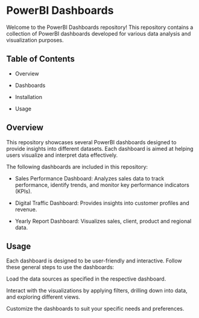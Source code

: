 # PowerBI Dashboards
Welcome to the PowerBI Dashboards repository! This repository contains a collection of PowerBI dashboards developed for various data analysis and visualization purposes.

## Table of Contents

- Overview

- Dashboards

 - Installation

- Usage


## Overview
This repository showcases several PowerBI dashboards designed to provide insights into different datasets. Each dashboard is aimed at helping users visualize and interpret data effectively.


The following dashboards are included in this repository:

- Sales Performance Dashboard:
Analyzes sales data to track performance, identify trends, and monitor key performance indicators (KPIs).

- Digital Traffic Dashboard:
Provides insights into customer profiles and revenue.

- Yearly Report Dashboard:
Visualizes sales, client, product and regional data.


## Usage
Each dashboard is designed to be user-friendly and interactive. Follow these general steps to use the dashboards:

Load the data sources as specified in the respective dashboard.

Interact with the visualizations by applying filters, drilling down into data, and exploring different views.

Customize the dashboards to suit your specific needs and preferences.
